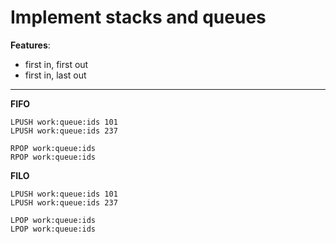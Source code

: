 # Implement stacks and queues 

**Features**:
- first in, first out
- first in, last out

---

**FIFO**
```
LPUSH work:queue:ids 101
LPUSH work:queue:ids 237

RPOP work:queue:ids
RPOP work:queue:ids
```

**FILO**
```
LPUSH work:queue:ids 101
LPUSH work:queue:ids 237

LPOP work:queue:ids
LPOP work:queue:ids
```
